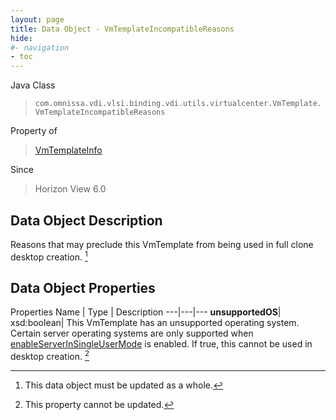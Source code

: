 ```yaml
---
layout: page
title: Data Object - VmTemplateIncompatibleReasons
hide:
#- navigation
- toc
---
```






Java Class
> `com.omnissa.vdi.vlsi.binding.vdi.utils.virtualcenter.VmTemplate.VmTemplateIncompatibleReasons`

Property of
> [VmTemplateInfo](vdi.utils.virtualcenter.VmTemplate.VmTemplateInfo.md#field_detail)

Since
> Horizon View 6.0


## Data Object Description

Reasons that may preclude this VmTemplate from being used in full clone desktop creation.
 [^167]



## Data Object Properties
Properties
Name |  Type |  Description
---|---|---
**unsupportedOS**|  xsd:boolean|  This VmTemplate has an unsupported operating system. Certain server operating systems are only supported when [enableServerInSingleUserMode](vdi.infrastructure.GlobalSettings.GeneralData.md#enableServerInSingleUserMode) is enabled. If true, this cannot be used in desktop creation. [^2]
 


 


[^2]: This property cannot be updated.
[^167]: This data object must be updated as a whole.